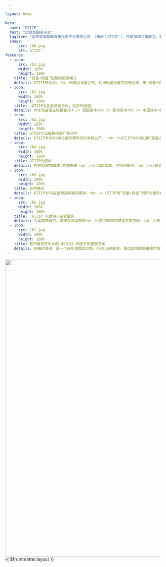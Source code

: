 ```yaml
---

layout: home

hero:
  name: "GTIIP"
  text: "运营商融资平台"
  tagline: "全球电信基础设施投资平台有限公司 （简称：GTIIP ），在新加坡注册成立，是专业的5G网络融资平台 ，为各国电信运营商提供融资服务。GTIIP也直接投资在欧洲、亚洲、非洲等国家的4G，5G无线网络。"
  image:
      src: /h0.png
      alt: GTIIP
features:
  - icon: 
      src: /h1.jpg
      width: 100%
      height: 100%
    title: “设备+资金”创新的投资模式
    details: GTIIP联合4G、5G、6G基站设备公司，利用电信设备供应链优势，用“设备+资金”相组合的创新投资模式，为运营商提供融资、5G设备和运营一站式解决方案。建设最具性价比的4G、5G无线网络，以创新优质的服务，为终端客户提供低价、高速、低延时的大流量服务。
  - icon: 
      src: /h2.jpg
      width: 100%
      height: 100%
    title:  GTIIP与各类资本合作，投资5G通信
    details: 中东及各国主权基金<br /> 美国资本<br /> 欧洲资本<br /> 中国资本<br /> 私人财团
  - icon: 
      src: /h3.jpg
      width: 100%
      height: 100%
    title: GTIIP与设备和终端厂家合作
    details: GTIIP参与4G5G设备软硬件的研发和生产。 <br />GTIIP与4G5G通讯设备企业达成战略协同。<br />GTIIP与终端设备厂商达成战略合作。
  - icon: 
      src: /h4.jpg
      width: 100%
      height: 100%
    title: GTIIP的使命
    details: 控制5G建网成本 共赢未来 <br />让5G运营商，可持续赢利。<br />让投资人，赚取稳定的投资回报。<br />让终端用户，使用低价的5G大流量。<br />促进当地数字经济的可持续发展。
  - icon: 
      src: /h5.jpg
      width: 100%
      height: 100%
    title: 合作模式
    details: GTIIP为5G运营商提供融资服务。<br /> GTIIP用“设备+资金”创新的组合模式，直接投资5G运营商。<br />GTIIP为运营商提供专业的5G网络建设方案咨询。<br />GTIIP利用供应链优势，为运营商提供最具性价比的各种终端设备。 
  - icon: 
      src: /h6.jpg
      width: 100%
      height: 100%
    title:  GTIIP 可提供一站式服务
    details: 为运营商融资、直接投资运营商<br />提供5G网络建设方案咨询。<br />提供5G网络设计、设备交付、安装验收等一站式服务。<br /> 用创新的经营模式参与运营。
  - icon: 
      src: /h7.jpg
      width: 100%
      height: 100%
    title: 提供最具性价比的 4G与5G 相结合的建网方案
    details: 网络的演进：是一个逐步发展的过程，4G与5G相结合，使运营商能够根据市场需求、技术成熟度和业务发展情况，灵活地调整网络建设策略和资源分配。先在重点区域、热点区域部署5G，再随着技术发展和用户需求增长，逐步扩大5G覆盖范围和业务应用，实现网络的平稳过渡和升级。
---
```


<div class="coushero">
<img src='/1920_021.jpg' />
{{ $frontmatter.layout }}
</div>

<style>
.coushero img{
  position:relative;
  top:0;
  left:0;
  z-index:-9999;
  width:100vw;
}
</style>